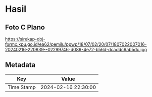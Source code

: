 # Hasil

## Foto C Plano

https://sirekap-obj-formc.kpu.go.id/ea62/pemilu/ppwp/18/07/02/20/07/1807022007016-20240216-220839--02299746-d089-4e72-b56d-dcaddc9ab5dc.jpg


## Metadata

| Key        | Value               |
| ---------- | ------------------- |
| Time Stamp | 2024-02-16 22:30:00 |



